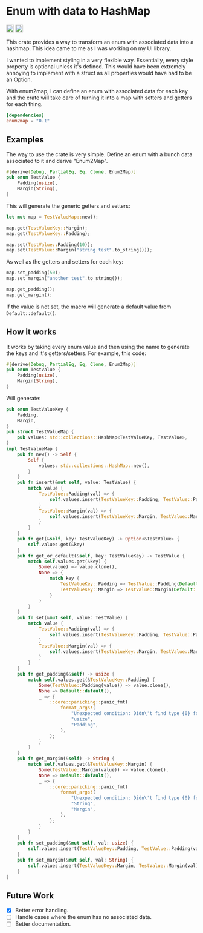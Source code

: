 # Enum with data to HashMap

[<img alt="github" src="https://img.shields.io/badge/github-ruben1729/enum2map-8da0cb?style=for-the-badge&labelColor=555555&logo=github" height="20">](https://github.com/Ruben1729/enum2map)
[<img alt="crates.io" src="https://img.shields.io/crates/v/enum2map.svg?style=for-the-badge&color=fc8d62&logo=rust" height="20">](https://crates.io/crates/enum2map)

This crate provides a way to transform an enum with associated data into a hashmap. This idea came to me as I was working on my UI library. 

I wanted to implement styling in a very flexible way. Essentially, every style property is optional unless it's defined. This would have been extremely annoying to implement with a struct as all properties would have had to be an Option<T>. 

With enum2map, I can define an enum with associated data for each key and the crate will take care of turning it into a map with setters and getters for each thing.

```toml
[dependencies]
enum2map = "0.1"
```

## Examples
The way to use the crate is very simple. Define an enum with a bunch data associated to it and derive "Enum2Map".

```rust
#[derive(Debug, PartialEq, Eq, Clone, Enum2Map)]
pub enum TestValue {
    Padding(usize),
    Margin(String),
}
```

This will generate the generic getters and setters:

```rust
let mut map = TestValueMap::new();

map.get(TestValueKey::Margin);
map.get(TestValueKey::Padding);

map.set(TestValue::Padding(10));
map.set(TestValue::Margin("string test".to_string()));
```

As well as the getters and setters for each key:

```rust
map.set_padding(50);
map.set_margin("another test".to_string());

map.get_padding();
map.get_margin();
```

If the value is not set, the macro will generate a default value from ``Default::default()``.

## How it works
It works by taking every enum value and then using the name to generate the keys and it's getters/setters. For example, this code:

```rust
#[derive(Debug, PartialEq, Eq, Clone, Enum2Map)]
pub enum TestValue {
    Padding(usize),
    Margin(String),
}
```

Will generate:

```rust
pub enum TestValueKey {
    Padding,
    Margin,
}
pub struct TestValueMap {
    pub values: std::collections::HashMap<TestValueKey, TestValue>,
}
impl TestValueMap {
    pub fn new() -> Self {
        Self {
            values: std::collections::HashMap::new(),
        }
    }
    pub fn insert(&mut self, value: TestValue) {
        match value {
            TestValue::Padding(val) => {
                self.values.insert(TestValueKey::Padding, TestValue::Padding(val));
            }
            TestValue::Margin(val) => {
                self.values.insert(TestValueKey::Margin, TestValue::Margin(val));
            }
        }
    }
    pub fn get(&self, key: TestValueKey) -> Option<&TestValue> {
        self.values.get(&key)
    }
    pub fn get_or_default(&self, key: TestValueKey) -> TestValue {
        match self.values.get(&key) {
            Some(value) => value.clone(),
            None => {
                match key {
                    TestValueKey::Padding => TestValue::Padding(Default::default()),
                    TestValueKey::Margin => TestValue::Margin(Default::default()),
                }
            }
        }
    }
    pub fn set(&mut self, value: TestValue) {
        match value {
            TestValue::Padding(val) => {
                self.values.insert(TestValueKey::Padding, TestValue::Padding(val));
            }
            TestValue::Margin(val) => {
                self.values.insert(TestValueKey::Margin, TestValue::Margin(val));
            }
        }
    }
    pub fn get_padding(&self) -> usize {
        match self.values.get(&TestValueKey::Padding) {
            Some(TestValue::Padding(value)) => value.clone(),
            None => Default::default(),
            _ => {
                ::core::panicking::panic_fmt(
                    format_args!(
                        "Unexpected condition: Didn\'t find type {0} for {1}",
                        "usize",
                        "Padding",
                    ),
                );
            }
        }
    }
    pub fn get_margin(&self) -> String {
        match self.values.get(&TestValueKey::Margin) {
            Some(TestValue::Margin(value)) => value.clone(),
            None => Default::default(),
            _ => {
                ::core::panicking::panic_fmt(
                    format_args!(
                        "Unexpected condition: Didn\'t find type {0} for {1}",
                        "String",
                        "Margin",
                    ),
                );
            }
        }
    }
    pub fn set_padding(&mut self, val: usize) {
        self.values.insert(TestValueKey::Padding, TestValue::Padding(val));
    }
    pub fn set_margin(&mut self, val: String) {
        self.values.insert(TestValueKey::Margin, TestValue::Margin(val));
    }
}

```

## Future Work

- [x] Better error handling.
- [ ] Handle cases where the enum has no associated data.
- [ ] Better documentation.
